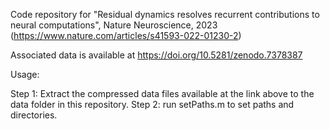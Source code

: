 Code repository for "Residual dynamics resolves recurrent contributions to neural computations", Nature Neuroscience, 2023 (https://www.nature.com/articles/s41593-022-01230-2)

Associated data is available at https://doi.org/10.5281/zenodo.7378387

Usage:

Step 1: Extract the compressed data files available at the link above to the data folder in this repository.
Step 2: run setPaths.m to set paths and directories.


